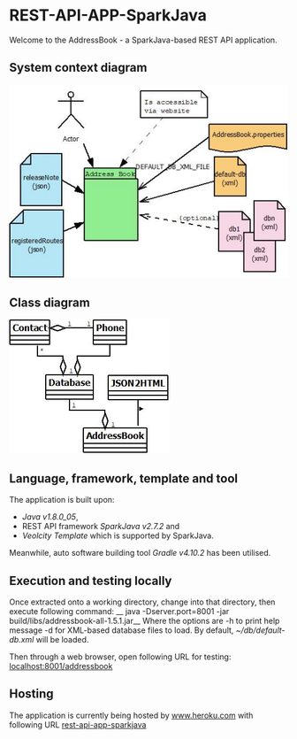 # REST-API-APP-SparkJava
Welcome to the AddressBook - a SparkJava-based REST API application.

## System context diagram
![System Context Diagram](doco/img/ContextDiagram.jpeg)

## Class diagram
![Class Diagram](doco/img/ClassDiagram.jpeg)

## Language, framework, template and tool
The application is built upon:
   * _Java v1.8.0_05_, 
   * REST API framework _SparkJava v2.7.2_ and 
   * _Veolcity Template_ which is supported by SparkJava.

Meanwhile, auto software building tool _Gradle v4.10.2_ has been utilised.

## Execution and testing locally
Once extracted onto a working directory, change into that directory, then execute following command:
__ java -Dserver.port=8001 -jar build/libs/addressbook-all-1.5.1.jar__
Where the options are
-h to print help message
-d for XML-based database files to load. By default, _~/db/default-db.xml_ will be loaded.

Then through a web browser, open following URL for testing:
[localhost:8001/addressbook](http://localhost:8001/addressbook)

## Hosting
The application is currently being hosted by www.heroku.com with following URL
[rest-api-app-sparkjava](https://rest-api-app-sparkjava.herokuapp.com/addressbook)
